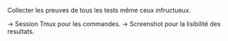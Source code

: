 
Collecter les preuves de tous les tests même ceux infructueux.

-> Session Tmux pour les commandes.
-> Screenshot pour la lisibilité des resultats.

